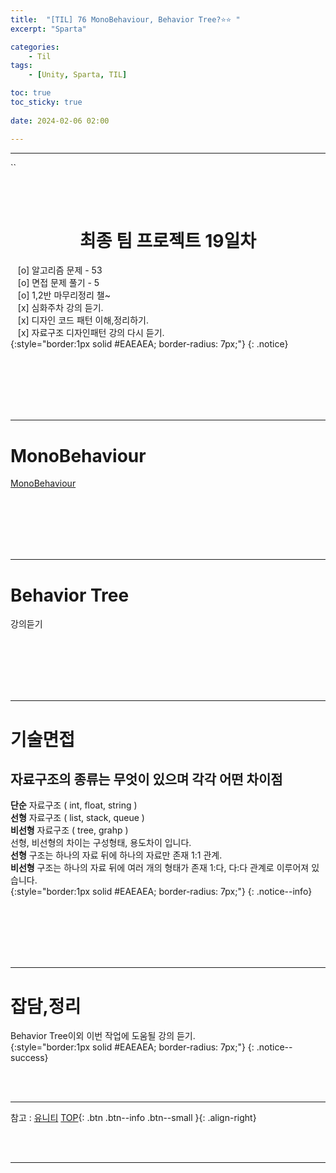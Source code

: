 ```yaml
---
title:  "[TIL] 76 MonoBehaviour, Behavior Tree?⭐⭐ "
excerpt: "Sparta"

categories:
    - Til
tags:
    - [Unity, Sparta, TIL]

toc: true
toc_sticky: true
 
date: 2024-02-06 02:00

---
```

- - -

``

<BR><BR>

<center><H1>  최종 팀 프로젝트 19일차  </H1></center>

&nbsp;&nbsp; [o] 알고리즘 문제  - 53  
&nbsp;&nbsp; [o] 면접 문제 풀기 - 5     
&nbsp;&nbsp; [o] 1,2반 마무리정리  챌~   
&nbsp;&nbsp; [x] 심화주차 강의 듣기.   
&nbsp;&nbsp; [x] 디자인 코드 패턴 이해,정리하기.   
&nbsp;&nbsp; [x] 자료구조 디자인패턴 강의 다시 듣기.   
{:style="border:1px solid #EAEAEA; border-radius: 7px;"}
{: .notice}  

<br><br><br><br><br>
- - - 

# MonoBehaviour  
[MonoBehaviour](https://docs.unity3d.com/kr/2021.1/ScriptReference/MonoBehaviour.html)

<br><br><br><br><br>
- - - 

# Behavior Tree
강의듣기


<br><br><br><br><br>
- - - 

# 기술면접
## 자료구조의 종류는 무엇이 있으며 각각 어떤 차이점
**단순** 자료구조 ( int, float, string )  
**선형** 자료구조 ( list, stack, queue )  
**비선형** 자료구조 ( tree, grahp )  
선형, 비선형의 차이는 구성형태, 용도차이 입니다.  
**선형** 구조는 하나의 자료 뒤에 하나의 자료만 존재 1:1 관계.  
**비선형** 구조는 하나의 자료 뒤에 여러 개의 형태가 존재 1:다, 다:다 관계로 이루어져 있습니다.  
{:style="border:1px solid #EAEAEA; border-radius: 7px;"}
{: .notice--info} 

<br><br><br><br><br>
- - - 

# 잡담,정리
Behavior Tree이외 이번 작업에 도움될 강의 듣기.  
{:style="border:1px solid #EAEAEA; border-radius: 7px;"}
{: .notice--success}  


<br><br>
- - -

참고 : [유니티](https://docs.unity3d.com/kr/)
[TOP](#){: .btn .btn--info .btn--small }{: .align-right}


<br><br>
- - -
